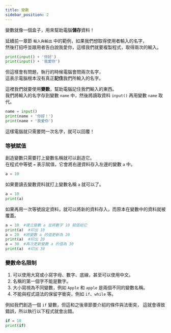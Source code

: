 ```yaml
---
title: 變數
sidebar_position: 2
---
```


變數就像一個盒子，用來幫助電腦**儲存**資料！

延續前一章節 `輸入與輸出` 中的範例，如果我們想取得使用者輸入的名字，  
然後打招呼並跟用者告白說我愛你，這樣我們就要複製程式，取得兩次的輸入。

```python
print(input() + '你好')
print(input() + '我愛你')
```

但這樣會有問題，執行的時候電腦會問兩次名字，  
這表示電腦根本沒有真正**記住**我們所輸入的名字。

這裡我們就要使用**變數**，幫助電腦記住我們輸入的東西。   
我們將輸入的名字存到變數 `name` 中，然後將讀取資料 `input()` 再用變數 `name` 取代。

```python
name = input()
print(name + '你好！')
print(name + '我愛你')
```

這樣電腦就只需要問一次名字，就可以回覆！

### 等號賦值

創造變數只需要打上變數名稱就可以創造它。  
在程式中等號 `=` 表示賦值，它會將右邊資料存入左邊的變數 `a` 中。  

```python
a = 10
```

如果要讀去變數資料就打上變數名稱 `a` 就可以了。

```python
a = 10
print(a)
```

如果再用一次等號設定資料，就可以將新的資料存入，而原本在變數中的資料就被覆蓋。

```python
a = 10  #建立變數 a 並將數字 10 賦值給它
print(a)  #印出 10
a = 20  #將變數 a 的值更新為 20
print(a)  #印出 20
a = 30  #再次更新變數 a 的值為 30
print(a)  #印出 30
```

### 變數命名限制
1. 可以使用大寫或小寫字母、數字、底線，甚至可以使用中文。
2. 名稱的第一個字不能是數字。
3. 大小寫視為不同變數，例如 `Apple` 和 `apple` 是兩個不同的變數名稱。
4. 不能與程式語法的保留字衝突，例如 `if`、`while` 等。

例如我們創造一個 `if` 變數，但這和之後章節要介紹的條件與法衝突，
這就會導致錯誤，所以執行以下程式就會出錯。

```python
if = 10
print(if)
```